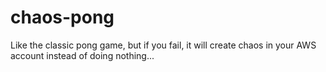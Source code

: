 # chaos-pong

Like the classic pong game, but if you fail, it will create chaos in your AWS account instead of doing nothing...

